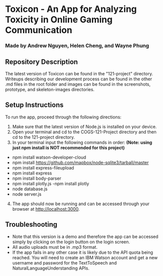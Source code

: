 # Toxicon - An App for Analyzing Toxicity in Online Gaming Communication
### Made by Andrew Nguyen, Helen Cheng, and Wayne Phung

## Repository Description
The latest version of Toxicon can be found in the "121-project" directory. Writeups describing our development process can be found in the other .md files in the root folder and images can be found in the screenshots, prototype, and skeleton-images directories. 

## Setup Instructions
To run the app, proceed through the following directions:

1. Make sure that the latest version of Node.js is installed on your device.
2. Open your terminal and cd to the COGS-121-Project directory and then cd to the 121-project directory.
3. In your terminal input the following commands in order: **(Note: using just npm install is NOT recommended for this project)**
  - npm install watson-developer-cloud
  - npm install https://github.com/mapbox/node-sqlite3/tarball/master
  - npm install express-fileupload
  - npm install express
  - npm install body-parser
  - npm install plotly.js
  -npm install plotly
  - node database.js
  - node server.js
4. The app should now be running and can be accessed through your browser at [http://localhost:3000](http://localhost:3000).

## Troubleshooting
- Note that this version is a demo and therefore the app can be accessed simply by clicking on the login button on the login screen.
- All audio uploads must be in .mp3 format.
- If the app fails in any other case it is likely due to the API quota being reached. You will need to create an IBM Watson account and get   a new username and password for the TextToSpeech and NaturalLanguageUnderstanding APIs.
